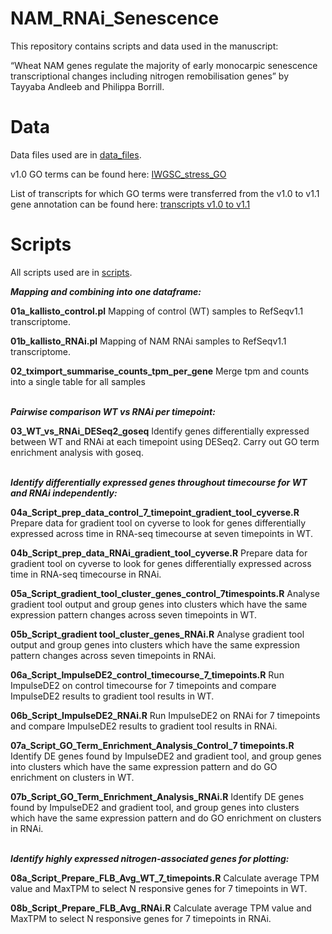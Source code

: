 # NAM_RNAi_Senescence

This repository contains scripts and data used in the manuscript:

“Wheat NAM genes regulate the majority of early monocarpic senescence transcriptional changes including nitrogen remobilisation genes” by Tayyaba Andleeb and Philippa Borrill. 

# Data
Data files used are in <a href="https://github.com/Borrill-Lab/NAM_RNAi_Senescence/tree/main/data_files">data_files</a>.

v1.0 GO terms can be found here: <a href="https://github.com/Borrill-Lab/WheatFlagLeafSenescence/blob/master/data/IWGSC_stress_GO.csv"> IWGSC_stress_GO</a>

List of transcripts for which GO terms were transferred from the v1.0 to v1.1 gene annotation can be found here: <a href="https://github.com/Borrill-Lab/WheatFlagLeafSenescence/blob/master/data/transcripts_to_genes_RefSeqv1.0_annot_v1.1.txt"> transcripts v1.0 to v1.1 </a>

# Scripts

All scripts used are in <a href="https://github.com/Borrill-Lab/NAM_RNAi_Senescence/tree/main/scripts">scripts</a>.

<b><i>Mapping and combining into one dataframe:</b></i>

<b>01a_kallisto_control.pl</b>
Mapping of control (WT) samples to RefSeqv1.1 transcriptome.

<b>01b_kallisto_RNAi.pl</b>
Mapping of NAM RNAi samples to RefSeqv1.1 transcriptome.

<b>02_tximport_summarise_counts_tpm_per_gene</b>
Merge tpm and counts into a single table for all samples

<br><b><i>Pairwise comparison WT vs RNAi per timepoint:</b></i>

<b>03_WT_vs_RNAi_DESeq2_goseq</b>
Identify genes differentially expressed between WT and RNAi at each timepoint using DESeq2. Carry out GO term enrichment analysis with goseq.

<br><b><i>Identify differentially expressed genes throughout timecourse for WT and RNAi independently:</b></i>

<b>04a_Script_prep_data_control_7_timepoint_gradient_tool_cyverse.R</b>
Prepare data for gradient tool on cyverse to look for genes differentially expressed across time in RNA-seq timecourse at seven timepoints in WT.

<b>04b_Script_prep_data_RNAi_gradient_tool_cyverse.R</b>
Prepare data for gradient tool on cyverse to look for genes differentially expressed across time in RNA-seq timecourse in RNAi.

<b>05a_Script_gradient_tool_cluster_genes_control_7timespoints.R</b>
Analyse gradient tool output and group genes into clusters which have the same expression pattern changes across seven timepoints in WT.

<b>05b_Script_gradient tool_cluster_genes_RNAi.R</b>
Analyse gradient tool output and group genes into clusters which have the same expression pattern changes across seven timepoints in RNAi.

<b>06a_Script_ImpulseDE2_control_timecourse_7_timepoints.R</b>
Run ImpulseDE2 on control timecourse for 7 timepoints and compare ImpulseDE2 results to gradient tool results in WT.

<b>06b_Script_ImpulseDE2_RNAi.R</b>
Run ImpulseDE2 on RNAi for 7 timepoints and compare ImpulseDE2 results to gradient tool results in RNAi.

<b>07a_Script_GO_Term_Enrichment_Analysis_Control_7 timepoints.R</b>
Identify DE genes found by ImpulseDE2 and gradient tool, and group genes into clusters which have the same expression pattern and do GO enrichment on clusters in WT. 

<b>07b_Script_GO_Term_Enrichment_Analysis_RNAi.R</b>
Identify DE genes found by ImpulseDE2 and gradient tool, and group genes into clusters which have the same expression pattern and do GO enrichment on clusters in RNAi.

<br><b><i>Identify highly expressed nitrogen-associated genes for plotting:</b></i>

<b>08a_Script_Prepare_FLB_Avg_WT_7_timepoints.R</b>
Calculate average TPM value and MaxTPM to select N responsive genes for 7 timepoints in WT.

<b>08b_Script_Prepare_FLB_Avg_RNAi.R</b>
Calculate average TPM value and MaxTPM to select N responsive genes for 7 timepoints in RNAi.
